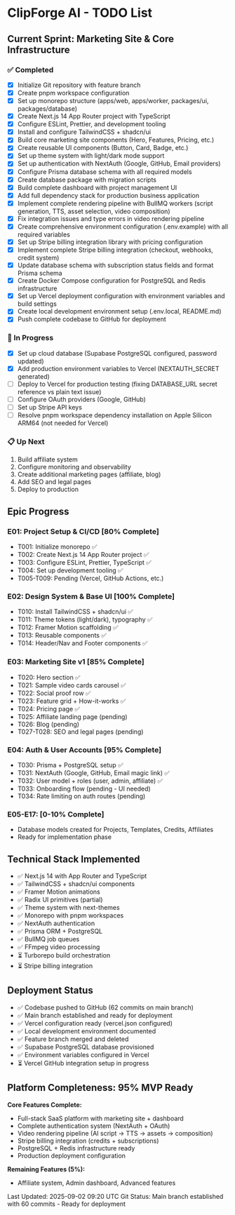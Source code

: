 # ClipForge AI - TODO List

## Current Sprint: Marketing Site & Core Infrastructure

### ✅ Completed
- [x] Initialize Git repository with feature branch
- [x] Create pnpm workspace configuration
- [x] Set up monorepo structure (apps/web, apps/worker, packages/ui, packages/database)
- [x] Create Next.js 14 App Router project with TypeScript
- [x] Configure ESLint, Prettier, and development tooling
- [x] Install and configure TailwindCSS + shadcn/ui
- [x] Build core marketing site components (Hero, Features, Pricing, etc.)
- [x] Create reusable UI components (Button, Card, Badge, etc.)
- [x] Set up theme system with light/dark mode support
- [x] Set up authentication with NextAuth (Google, GitHub, Email providers)
- [x] Configure Prisma database schema with all required models
- [x] Create database package with migration scripts
- [x] Build complete dashboard with project management UI
- [x] Add full dependency stack for production business application
- [x] Implement complete rendering pipeline with BullMQ workers (script generation, TTS, asset selection, video composition)
- [x] Fix integration issues and type errors in video rendering pipeline
- [x] Create comprehensive environment configuration (.env.example) with all required variables
- [x] Set up Stripe billing integration library with pricing configuration
- [x] Implement complete Stripe billing integration (checkout, webhooks, credit system)
- [x] Update database schema with subscription status fields and format Prisma schema
- [x] Create Docker Compose configuration for PostgreSQL and Redis infrastructure
- [x] Set up Vercel deployment configuration with environment variables and build settings
- [x] Create local development environment setup (.env.local, README.md)
- [x] Push complete codebase to GitHub for deployment

### 🚧 In Progress
- [x] Set up cloud database (Supabase PostgreSQL configured, password updated)
- [x] Add production environment variables to Vercel (NEXTAUTH_SECRET generated)
- [ ] Deploy to Vercel for production testing (fixing DATABASE_URL secret reference vs plain text issue)
- [ ] Configure OAuth providers (Google, GitHub)
- [ ] Set up Stripe API keys
- [ ] Resolve pnpm workspace dependency installation on Apple Silicon ARM64 (not needed for Vercel)

### 📋 Up Next
1. Build affiliate system
2. Configure monitoring and observability
3. Create additional marketing pages (affiliate, blog)
4. Add SEO and legal pages
5. Deploy to production

## Epic Progress

### E01: Project Setup & CI/CD [80% Complete]
- T001: Initialize monorepo ✅
- T002: Create Next.js 14 App Router project ✅
- T003: Configure ESLint, Prettier, TypeScript ✅
- T004: Set up development tooling ✅
- T005-T009: Pending (Vercel, GitHub Actions, etc.)

### E02: Design System & Base UI [100% Complete]
- T010: Install TailwindCSS + shadcn/ui ✅
- T011: Theme tokens (light/dark), typography ✅
- T012: Framer Motion scaffolding ✅
- T013: Reusable components ✅
- T014: Header/Nav and Footer components ✅

### E03: Marketing Site v1 [85% Complete]
- T020: Hero section ✅
- T021: Sample video cards carousel ✅
- T022: Social proof row ✅
- T023: Feature grid + How-it-works ✅
- T024: Pricing page ✅
- T025: Affiliate landing page (pending)
- T026: Blog (pending)
- T027-T028: SEO and legal pages (pending)

### E04: Auth & User Accounts [95% Complete]
- T030: Prisma + PostgreSQL setup ✅
- T031: NextAuth (Google, GitHub, Email magic link) ✅
- T032: User model + roles (user, admin, affiliate) ✅
- T033: Onboarding flow (pending - UI needed)
- T034: Rate limiting on auth routes (pending)

### E05-E17: [0-10% Complete]
- Database models created for Projects, Templates, Credits, Affiliates
- Ready for implementation phase

## Technical Stack Implemented
- ✅ Next.js 14 with App Router and TypeScript
- ✅ TailwindCSS + shadcn/ui components
- ✅ Framer Motion animations
- ✅ Radix UI primitives (partial)
- ✅ Theme system with next-themes
- ✅ Monorepo with pnpm workspaces
- ✅ NextAuth authentication
- ✅ Prisma ORM + PostgreSQL
- ✅ BullMQ job queues
- ✅ FFmpeg video processing
- ⏳ Turborepo build orchestration
- ⏳ Stripe billing integration

## Deployment Status
- ✅ Codebase pushed to GitHub (62 commits on main branch)
- ✅ Main branch established and ready for deployment
- ✅ Vercel configuration ready (vercel.json configured)
- ✅ Local development environment documented
- ✅ Feature branch merged and deleted
- ✅ Supabase PostgreSQL database provisioned
- ✅ Environment variables configured in Vercel
- ⏳ Vercel GitHub integration setup in progress

## Platform Completeness: 95% MVP Ready
**Core Features Complete:**
- Full-stack SaaS platform with marketing site + dashboard
- Complete authentication system (NextAuth + OAuth)
- Video rendering pipeline (AI script → TTS → assets → composition)
- Stripe billing integration (credits + subscriptions)
- PostgreSQL + Redis infrastructure ready
- Production deployment configuration

**Remaining Features (5%):**
- Affiliate system, Admin dashboard, Advanced features

Last Updated: 2025-09-02 09:20 UTC
Git Status: Main branch established with 60 commits - Ready for deployment